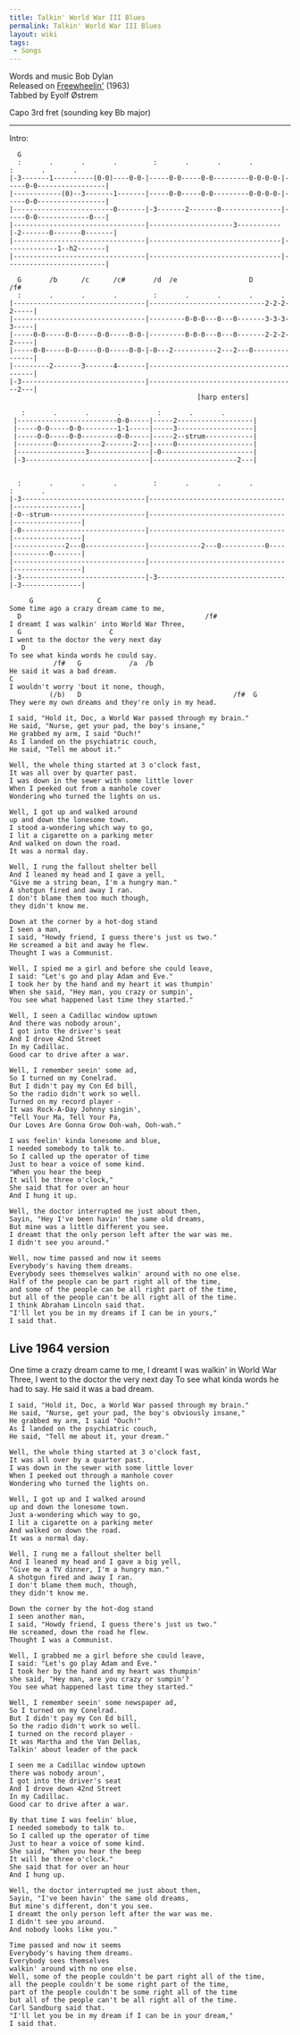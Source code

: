 ```yaml
---
title: Talkin' World War III Blues
permalink: Talkin' World War III Blues
layout: wiki
tags:
 - Songs
---
```


Words and music Bob Dylan  
Released on [Freewheelin'](Freewheelin' "wikilink") (1963)  
Tabbed by Eyolf Østrem

Capo 3rd fret (sounding key Bb major)

* * * * *

Intro:

      G
      :       .       .       .         :       .       .       .         :       .       .
    |-3-------1----------(0-0)----0-0-|-----0-0-----0-0---------0-0-0-0-|-----0-0-----------------|
    |------------(0)--3-------1-------|-----0-0-----0-0---------0-0-0-0-|-----0-0-----------------|
    |-------------------------0-------|-3-------2-------0---------------|-----0-0-------------0---|
    |---------------------------------|---------------------3-----------|-2-------0-------0-------|
    |---------------------------------|---------------------------------|-------------1--h2-------|
    |---------------------------------|---------------------------------|-------------------------|

      G       /b      /c      /c#       /d  /e                  D          /f#
      :       .       .       .         :       .       .       .       .
    |---------------------------------|-----------------------------2-2-2-2-----|
    |---------------------------------|---------0-0-0---0---0-------3-3-3-3-----|
    |-----0-0-----0-0-----0-0-----0-0-|---------0-0-0---0---0-------2-2-2-2-----|
    |-----0-0-----0-0-----0-0-----0-0-|-0---2-----------2---2---0---------------|
    |---------2-------3-------4-------|-----------------------------------------|
    |-3-------------------------------|-------------------------------------2---|
                                                   [harp enters]

       :       .       .       .         :       .       .
     |-------------------------0-0-----|-----2-------------------|
     |-----0-0-----0-0---------1-1-----|-----3-------------------|
     |-----0-0-----0-0---------0-0-----|-----2--strum------------|
     |---------0-----------2-------2---|-----0-------------------|
     |-----------------3---------------|-0-----------------------|
     |-3-------------------------------|---------------------2---|
     

      :       .       .       .         :       .       .       .          :       .
    |-3-------------------------------|----------------------------------|-----------------|
    |-0--strum------------------------|----------------------------------|-----------------|
    |-0-------------------------------|----------------------------------|-----------------|
    |-------------2---0---------------|-------------2---0-----------0----|---------0-------|
    |---------------------------------|----------------------------------|-----------------|
    |-3-------------------------------|-3--------------------------------|-3---------------|

         G                C
    Some time ago a crazy dream came to me,
      D                                              /f#
    I dreamt I was walkin' into World War Three,
      G                      C
    I went to the doctor the very next day
       D
    To see what kinda words he could say.
               /f#   G            /a  /b
    He said it was a bad dream.
    C
    I wouldn't worry 'bout it none, though,
              (/b)   D                                      /f#  G
    They were my own dreams and they're only in my head.

    I said, "Hold it, Doc, a World War passed through my brain."
    He said, "Nurse, get your pad, the boy's insane,"
    He grabbed my arm, I said "Ouch!"
    As I landed on the psychiatric couch,
    He said, "Tell me about it."

    Well, the whole thing started at 3 o'clock fast,
    It was all over by quarter past.
    I was down in the sewer with some little lover
    When I peeked out from a manhole cover
    Wondering who turned the lights on us.

    Well, I got up and walked around
    up and down the lonesome town.
    I stood a-wondering which way to go,
    I lit a cigarette on a parking meter
    And walked on down the road.
    It was a normal day.

    Well, I rung the fallout shelter bell
    And I leaned my head and I gave a yell,
    "Give me a string bean, I'm a hungry man."
    A shotgun fired and away I ran.
    I don't blame them too much though,
    they didn't know me.

    Down at the corner by a hot-dog stand
    I seen a man,
    I said, "Howdy friend, I guess there's just us two."
    He screamed a bit and away he flew.
    Thought I was a Communist.

    Well, I spied me a girl and before she could leave,
    I said: "Let's go and play Adam and Eve."
    I took her by the hand and my heart it was thumpin'
    When she said, "Hey man, you crazy or sumpin',
    You see what happened last time they started."

    Well, I seen a Cadillac window uptown
    And there was nobody aroun',
    I got into the driver's seat
    And I drove 42nd Street
    In my Cadillac.
    Good car to drive after a war.

    Well, I remember seein' some ad,
    So I turned on my Conelrad.
    But I didn't pay my Con Ed bill,
    So the radio didn't work so well.
    Turned on my record player -
    It was Rock-A-Day Johnny singin',
    "Tell Your Ma, Tell Your Pa,
    Our Loves Are Gonna Grow Ooh-wah, Ooh-wah."

    I was feelin' kinda lonesome and blue,
    I needed somebody to talk to.
    So I called up the operator of time
    Just to hear a voice of some kind.
    "When you hear the beep
    It will be three o'clock,"
    She said that for over an hour
    And I hung it up.

    Well, the doctor interrupted me just about then,
    Sayin, "Hey I've been havin' the same old dreams,
    But mine was a little different you see.
    I dreamt that the only person left after the war was me.
    I didn't see you around."

    Well, now time passed and now it seems
    Everybody's having them dreams.
    Everybody sees themselves walkin' around with no one else.
    Half of the people can be part right all of the time,
    and some of the people can be all right part of the time,
    but all of the people can't be all right all of the time.
    I think Abraham Lincoln said that.
    "I'll let you be in my dreams if I can be in yours,"
    I said that.

<h2 class="songversion">
Live 1964 version

</h2>
    One time a crazy dream came to me,
    I dreamt I was walkin' in World War Three,
    I went to the doctor the very next day
    To see what kinda words he had to say.
    He said it was a bad dream.

    I said, "Hold it, Doc, a World War passed through my brain."
    He said, "Nurse, get your pad, the boy's obviously insane,"
    He grabbed my arm, I said "Ouch!"
    As I landed on the psychiatric couch,
    He said, "Tell me about it, your dream."

    Well, the whole thing started at 3 o'clock fast,
    It was all over by a quarter past.
    I was down in the sewer with some little lover
    When I peeked out through a manhole cover
    Wondering who turned the lights on.

    Well, I got up and I walked around
    up and down the lonesome town.
    Just a-wondering which way to go,
    I lit a cigarette on a parking meter
    And walked on down the road.
    It was a normal day.

    Well, I rung me a fallout shelter bell
    And I leaned my head and I gave a big yell,
    "Give me a TV dinner, I'm a hungry man."
    A shotgun fired and away I ran.
    I don't blame them much, though,
    they didn't know me.

    Down the corner by the hot-dog stand
    I seen another man,
    I said, "Howdy friend, I guess there's just us two."
    He screamed, down the road he flew.
    Thought I was a Communist.

    Well, I grabbed me a girl before she could leave,
    I said: "Let's go play Adam and Eve."
    I took her by the hand and my heart was thumpin'
    she said, "Hey man, are you crazy or sumpin'?
    You see what happened last time they started."

    Well, I remember seein' some newspaper ad,
    So I turned on my Conelrad.
    But I didn't pay my Con Ed bill,
    So the radio didn't work so well.
    I turned on the record player -
    It was Martha and the Van Dellas,
    Talkin' about leader of the pack

    I seen me a Cadillac window uptown
    there was nobody aroun',
    I got into the driver's seat
    And I drove down 42nd Street
    In my Cadillac.
    Good car to drive after a war.

    By that time I was feelin' blue,
    I needed somebody to talk to.
    So I called up the operator of time
    Just to hear a voice of some kind.
    She said, "When you hear the beep
    It will be three o'clock."
    She said that for over an hour
    And I hung up.

    Well, the doctor interrupted me just about then,
    Sayin, "I've been havin' the same old dreams,
    But mine's different, don't you see.
    I dreamt the only person left after the war was me.
    I didn't see you around.
    And nobody looks like you."

    Time passed and now it seems
    Everybody's having them dreams.
    Everybody sees themselves
    walkin' around with no one else.
    Well, some of the people couldn't be part right all of the time,
    all the people couldn't be some right part of the time,
    part of the people couldn't be some right all of the time
    but all of the people can't be all right all of the time.
    Carl Sandburg said that.
    "I'll let you be in my dream if I can be in your dream,"
    I said that.

